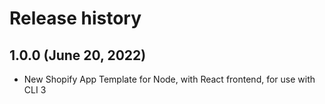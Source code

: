 # Release history

1.0.0 (June 20, 2022)
----------

* New Shopify App Template for Node, with React frontend, for use with CLI 3
